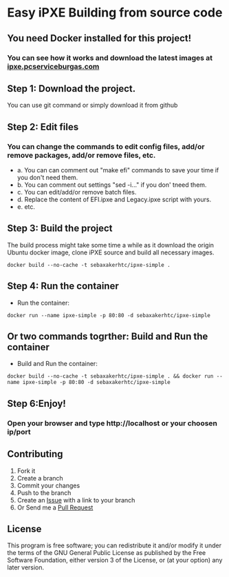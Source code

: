 Easy iPXE Building from source code
==============================

## You need Docker installed for this project!

### You can see how it works and download the latest images at [ipxe.pcserviceburgas.com](https://ipxe.pcserviceburgas.com/)

## Step 1: Download the project.

You can use git command or simply download it from github

## Step 2: Edit files

### You can change the commands to edit config files, add/or remove packages, add/or remove files, etc.
- a. You can can comment out "make efi" commands to save your time if you don't need them.
- b. You can comment out settings "sed -i..." if you don' tneed them.
- c. You can edit/add/or remove batch files.
- d. Replace the content of EFI.ipxe and Legacy.ipxe script with yours.
- e. etc.

## Step 3: Build the project
The build process might take some time a while as it download the origin Ubuntu docker image,
clone iPXE source and build all necessary images.

```
docker build --no-cache -t sebaxakerhtc/ipxe-simple .
```

## Step 4: Run the container
* Run the container:
```
docker run --name ipxe-simple -p 80:80 -d sebaxakerhtc/ipxe-simple
```
## Or two commands togrther: Build and Run the container
* Build and Run the container:
```
docker build --no-cache -t sebaxakerhtc/ipxe-simple . && docker run --name ipxe-simple -p 80:80 -d sebaxakerhtc/ipxe-simple
```

## Step 6:Enjoy!
### Open your browser and type http://localhost or your choosen ip/port

## Contributing
1. Fork it
2. Create a branch
3. Commit your changes
4. Push to the branch
5. Create an [Issue][1] with a link to your branch
6. Or Send me a [Pull Request][2]

[1]: https://github.com/sebaxakerhtc/ipxe-simple/issues
[2]: https://github.com/sebaxakerhtc/ipxe-simple/pull/new/master

## License
This program is free software; you can redistribute it and/or modify it under the terms of the GNU General Public License as published by the Free Software Foundation, either version 3 of the License, or (at your option) any later version.
